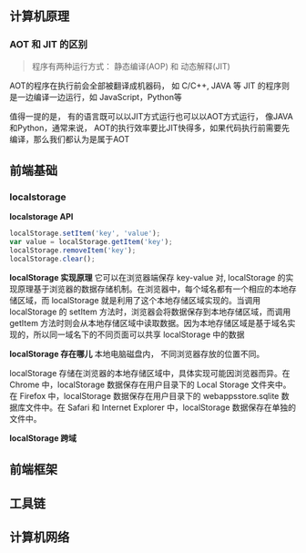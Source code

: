 ## 计算机原理

### AOT 和 JIT 的区别
> 程序有两种运行方式： 静态编译(AOP)  和 动态解释(JIT)

AOT的程序在执行前会全部被翻译成机器码， 如 C/C++, JAVA 等
JIT 的程序则是一边编译一边运行，如 JavaScript，Python等

值得一提的是， 有的语言既可以以JIT方式运行也可以以AOT方式运行， 像JAVA和Python，通常来说， AOT的执行效率要比JIT快得多，如果代码执行前需要先编译，那么我们都认为是属于AOT

## 前端基础

### localstorage

**localstorage API**
```js
localStorage.setItem('key', 'value');
var value = localStorage.getItem('key');
localStorage.removeItem('key');
localStorage.clear();

```

**localStorage 实现原理** 
它可以在浏览器端保存 key-value 对,  localStorage 的实现原理基于浏览器的数据存储机制。在浏览器中，每个域名都有一个相应的本地存储区域，而 localStorage 就是利用了这个本地存储区域实现的。当调用 localStorage 的 setItem 方法时，浏览器会将数据保存到本地存储区域，而调用 getItem 方法时则会从本地存储区域中读取数据。因为本地存储区域是基于域名实现的，所以同一域名下的不同页面可以共享 localStorage 中的数据

**localStorage 存在哪儿** 
本地电脑磁盘内， 不同浏览器存放的位置不同。

localStorage 存储在浏览器的本地存储区域中，具体实现可能因浏览器而异。在 Chrome 中，localStorage 数据保存在用户目录下的 Local Storage 文件夹中。在 Firefox 中，localStorage 数据保存在用户目录下的 webappsstore.sqlite 数据库文件中。在 Safari 和 Internet Explorer 中，localStorage 数据保存在单独的文件中。

**localStorage 跨域**


## 前端框架


## 工具链


## 计算机网络